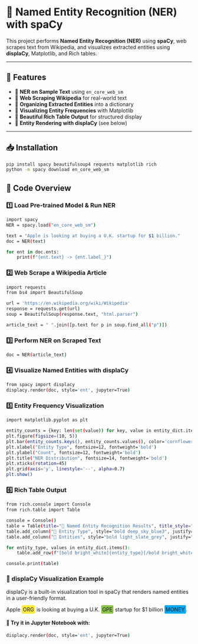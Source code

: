 # 🚀 Named Entity Recognition (NER) with spaCy

This project performs **Named Entity Recognition (NER)** using **spaCy**, web scrapes text from Wikipedia, and visualizes extracted entities using **displaCy**, Matplotlib, and Rich tables.

---

## 📌 Features
- 🔹 **NER on Sample Text** using `en_core_web_sm`
- 🔹 **Web Scraping Wikipedia** for real-world text
- 🔹 **Organizing Extracted Entities** into a dictionary
- 🔹 **Visualizing Entity Frequencies** with Matplotlib
- 🔹 **Beautiful Rich Table Output** for structured display
- 🔹 **Entity Rendering with displaCy** (see below)

---

## 📥 Installation
```bash
pip install spacy beautifulsoup4 requests matplotlib rich
python -m spacy download en_core_web_sm
```

## 📝 Code Overview

### 1️⃣ Load Pre-trained Model & Run NER
```bash
import spacy
NER = spacy.load("en_core_web_sm")

text = "Apple is looking at buying a U.K. startup for $1 billion."
doc = NER(text)

for ent in doc.ents:
    print(f"{ent.text} -> {ent.label_}")
```

### 2️⃣ Web Scrape a Wikipedia Article
```bash
import requests
from bs4 import BeautifulSoup

url = 'https://en.wikipedia.org/wiki/Wikipedia'
response = requests.get(url)
soup = BeautifulSoup(response.text, "html.parser")

article_text = " ".join([p.text for p in soup.find_all("p")])
```

### 3️⃣ Perform NER on Scraped Text
```bash
doc = NER(article_text)
```

### 4️⃣ Visualize Named Entities with displaCy
```bash
from spacy import displacy
displacy.render(doc, style='ent', jupyter=True)
```

### 5️⃣ Entity Frequency Visualization
```bash
import matplotlib.pyplot as plt

entity_counts = {key: len(set(value)) for key, value in entity_dict.items()}
plt.figure(figsize=(10, 5))
plt.bar(entity_counts.keys(), entity_counts.values(), color='cornflowerblue')
plt.xlabel("Entity Type", fontsize=12, fontweight='bold')
plt.ylabel("Count", fontsize=12, fontweight='bold')
plt.title("NER Distribution", fontsize=14, fontweight='bold')
plt.xticks(rotation=45)
plt.grid(axis='y', linestyle='--', alpha=0.7)
plt.show()
```

### 6️⃣ Rich Table Output
```bash
from rich.console import Console
from rich.table import Table

console = Console()
table = Table(title="🔵 Named Entity Recognition Results", title_style="bold cyan")
table.add_column("🔹 Entity Type", style="bold deep_sky_blue3", justify="center")
table.add_column("🔸 Entities", style="bold light_slate_grey", justify="left")

for entity_type, values in entity_dict.items():
    table.add_row(f"[bold bright_white]{entity_type}[/bold bright_white]", f"[italic dark_sea_green3]{', '.join(set(values))}[/italic dark_sea_green3]")

console.print(table)
```

### 🎨 displaCy Visualization Example

displaCy is a built-in visualization tool in spaCy that renders named entities in a user-friendly format.
<!-- Example HTML Output -->
Apple <span style="background-color: #ffeb3b; padding: 3px; border-radius: 3px;">ORG</span> 
is looking at buying a U.K. <span style="background-color: #8bc34a; padding: 3px; border-radius: 3px;">GPE</span> 
startup for $1 billion <span style="background-color: #03a9f4; padding: 3px; border-radius: 3px;">MONEY</span>.


#### 🔗 Try it in Jupyter Notebook with:
```bash
displacy.render(doc, style='ent', jupyter=True)
```